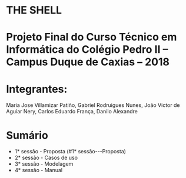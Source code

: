 # THE SHELL

# Projeto Final do Curso Técnico em Informática do Colégio Pedro II – Campus Duque de Caxias – 2018

# Integrantes:
Maria Jose Villamizar Patiño, Gabriel Rodruigues Nunes, João Victor de Aguiar Nery, Carlos Eduardo França, Danilo Alexandre

# Sumário
- 1* sessão - Proposta (#1* sessão---Proposta)
- 2* sessão - Casos de uso
- 3* sessão - Modelagem
- 4* sessão - Manual

